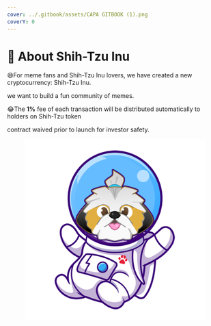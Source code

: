 ```yaml
---
cover: ../.gitbook/assets/CAPA GITBOOK (1).png
coverY: 0
---
```


# 🐶 About Shih-Tzu Inu

:smile:For meme fans and Shih-Tzu Inu lovers, we have created a new cryptocurrency: Shih-Tzu Inu.

we want to build a fun community of memes.

:joy:The **1%** fee of each transaction will be distributed automatically to holders on Shih-Tzu token

contract waived prior to launch for investor safety.

<figure><img src="../.gitbook/assets/shitzuastro.png" alt=""><figcaption></figcaption></figure>

